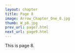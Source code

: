 ```yaml
---
layout: chapter
title: Page 8
image: Arrow_Chapter_One_8.jpg
thumb: W_p8.jpg
prev_url: page7.html
next_url: page9.html
---
```


This is page 8.
